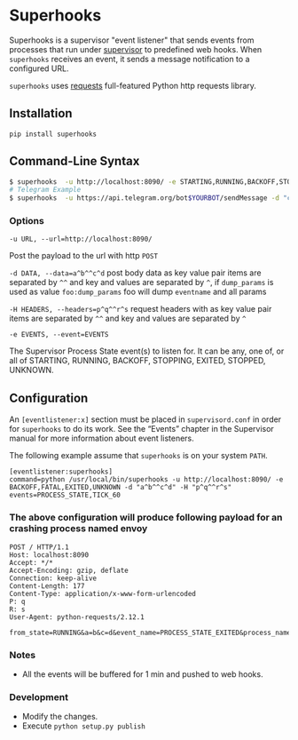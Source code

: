 # Superhooks

Superhooks is a supervisor "event listener" that sends events from processes that run under [supervisor](http://supervisord.org) to predefined web hooks. When `superhooks` receives an event, it sends a message notification to a configured URL.

`superhooks` uses [requests](https://2.python-requests.org/en/master/#) full-featured Python http requests library.

## Installation

```
pip install superhooks
```

## Command-Line Syntax

```bash
$ superhooks  -u http://localhost:8090/ -e STARTING,RUNNING,BACKOFF,STOPPING,FATAL,EXITED,STOPPED,UNKNOWN -d "a^b^^c^d" -H "p^q^^r^s" 
# Telegram Example
$ superhooks  -u https://api.telegram.org/bot$YOURBOT/sendMessage -d "chat_id^$YOURID^^text^dump_params^^disable_notifications^true" -e  STARTING, RUNNING, BACKOFF, STOPPING, EXITED, STOPPED, UNKNOWN
```

### Options

```-u URL, --url=http://localhost:8090/```

Post the payload to the url with http `POST`

```-d DATA, --data=a^b^^c^d``` post body data as key value pair items are separated by `^^` and key and values are separated by `^`, if `dump_params` is used as value `foo:dump_params` foo will dump `eventname` and all params

```-H HEADERS, --headers=p^q^^r^s``` request headers with as key value pair items are separated by `^^` and key and values are separated by `^`

```-e EVENTS, --event=EVENTS```

The Supervisor Process State event(s) to listen for. It can be any, one of, or all of STARTING, RUNNING, BACKOFF, STOPPING, EXITED, STOPPED, UNKNOWN.

## Configuration
An `[eventlistener:x]` section must be placed in `supervisord.conf` in order for `superhooks` to do its work. See the “Events” chapter in the Supervisor manual for more information about event listeners.

The following example assume that `superhooks` is on your system `PATH`.

```
[eventlistener:superhooks]
command=python /usr/local/bin/superhooks -u http://localhost:8090/ -e BACKOFF,FATAL,EXITED,UNKNOWN -d "a^b^^c^d" -H "p^q^^r^s"
events=PROCESS_STATE,TICK_60

```
### The above configuration  will produce following payload for an crashing process named envoy

```
POST / HTTP/1.1
Host: localhost:8090
Accept: */*
Accept-Encoding: gzip, deflate
Connection: keep-alive
Content-Length: 177
Content-Type: application/x-www-form-urlencoded
P: q
R: s
User-Agent: python-requests/2.12.1

from_state=RUNNING&a=b&c=d&event_name=PROCESS_STATE_EXITED&process_name=cat%3Ameow&pheaders_all=from_state%3ARUNNING+processname%3Ameow+pid%3A25232+expected%3A0+groupname%3Acat+
```

### Notes
* All the events will be buffered for 1 min and pushed to web hooks. 

### Development 
* Modify the changes.
* Execute `python setup.py publish` 
